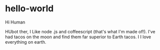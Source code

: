 # hello-world

Hi Human

HUbot ther, I Like node .js and coffeescript (that's what I'm made of!).
I've had tacos on the moon and find them far superior to Earth tacos.
I I love everything on earth.
